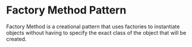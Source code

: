 # Factory Method Pattern

Factory Method is a creational pattern that uses factories to instantiate objects
without having to specify the exact class of the object that will be created.

